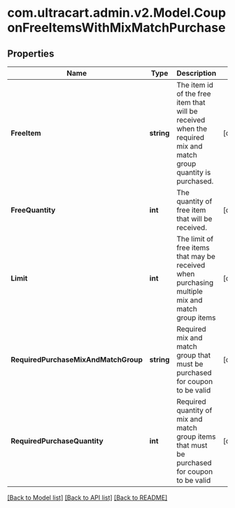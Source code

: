 
# com.ultracart.admin.v2.Model.CouponFreeItemsWithMixMatchPurchase

## Properties

Name | Type | Description | Notes
------------ | ------------- | ------------- | -------------
**FreeItem** | **string** | The item id of the free item that will be received when the required mix and match group quantity is purchased. | [optional] 
**FreeQuantity** | **int** | The quantity of free item that will be received. | [optional] 
**Limit** | **int** | The limit of free items that may be received when purchasing multiple mix and match group items | [optional] 
**RequiredPurchaseMixAndMatchGroup** | **string** | Required mix and match group that must be purchased for coupon to be valid | [optional] 
**RequiredPurchaseQuantity** | **int** | Required quantity of mix and match group items that must be purchased for coupon to be valid | [optional] 

[[Back to Model list]](../README.md#documentation-for-models)
[[Back to API list]](../README.md#documentation-for-api-endpoints)
[[Back to README]](../README.md)

